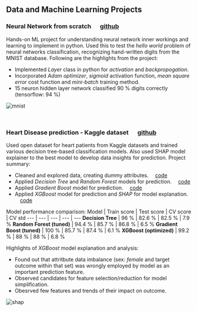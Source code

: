 ## Data and Machine Learning Projects

### Neural Network from scratch    &emsp; [github](https://github.com/td-iceman/Tarandeep-Projects/blob/main/Neural%20Network%20from%20scratch/NN_from_scratch.ipynb)

Hands-on ML project for understanding neural network inner workings and learning to implement in python. Used this to test the *hello world* problem of neural networks classification, recognizing hand-written digits from the MNIST database. Following are the highlights from the project:

- Implemented *Layer* class in python for *activation* and *backpropogation*.
- Incorporated *Adam optimizer*, *sigmoid* activation function, *mean square error* cost function and *mini-batch* training method.
- 15 neuron hidden layer network classified 90 % digits correctly (tensorflow: 94 %)

![mnist](/Tarandeep-Projects/images/MNIST_digit.jpg)

<br />

### Heart Disease prediction - Kaggle dataset     &emsp; [github](https://github.com/td-iceman/Tarandeep-Projects/tree/main/Heart%20Disease%20Prediction)

Used open dataset for heart patients from Kaggle datasets and trained various decision tree-based classification models. Also used SHAP model explainer to the best model to develop data insights for prediction. Project summary:

- Cleaned and explored data, creating dummy attributes. &emsp;[code](https://github.com/td-iceman/Tarandeep-Projects/blob/main/Heart%20Disease%20Prediction/Heart_Disease_data_processing.ipynb)
- Applied *Decision Tree* and *Random Forest* models for prediction. &emsp;[code](https://github.com/td-iceman/Tarandeep-Projects/blob/main/Heart%20Disease%20Prediction/2_Heart_Disease_decision_tree_random_forest.ipynb)
- Applied *Gradient Boost* model for prediction. &emsp;[code](https://github.com/td-iceman/Tarandeep-Projects/blob/main/Heart%20Disease%20Prediction/3_Heart_Disease_gradient_boost.ipynb)
- Applied *XGBoost* model for prediction and *SHAP* for model explanation. &emsp;[code]()

Model performance comparison:
 Model | Train score | Test score | CV score | CV std 
 --- | --- | --- | --- | --- 
 **Decision Tree** | 96 % | 82.6 % | 82.5 % | 7.9 % 
 **Random Forest (tuned)** | 94.4 % | 85.7 % | 86.8 % | 6.5 % 
 **Gradient Boost (tuned)** | 100 % | 85.7 % | 87.4 % | 6.1 % 
 **XGBoost (optimized)** | 99.2 % | 88 % | 88 % | 6.8 % 

Highlights of *XGBoost* model explanation and analysis:
- Found out that attritbute data imbalance (sex: *female* and target outcome within that set) was wrongly employed by model as an important prediction feature.
- Observed candidates for feature selection/reduction for model simplification.
- Obesrved few features and trends of their impact on outcome. 

![shap](/Tarandeep-Projects/images/shap.jpg)
